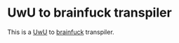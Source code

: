 # UwU to brainfuck transpiler 

This is a [UwU](https://esolangs.org/wiki/UwU) to [brainfuck](https://esolangs.org/wiki/Brainfuck) transpiler. 